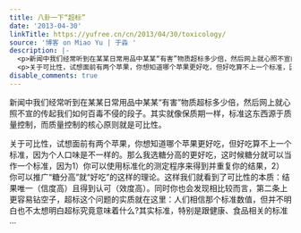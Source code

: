 ```yaml
---
title: 八卦一下“超标”
date: '2013-04-30'
linkTitle: https://yufree.cn/cn/2013/04/30/toxicology/
source: '博客 on Miao Yu | 于淼 '
description: |-
  <p>新闻中我们经常听到在某某日常用品中某某“有害”物质超标多少倍，然后网上就心照不宣的传起我们如何百毒不侵的段子。其实就像保质期一样，标准这东西源于质量控制，而质量控制的核心原则就是可比性。</p>
  <p>关于可比性，试想面前有两个苹果，你想知道哪个苹果更好吃，但好吃算不上一个标准，因为个人口味是不一样的。那么我选糖分高的更好吃，这时候糖分就可以当作一个标准，因为1）你可以使用标准化的测定程序来得到并重复你的结果，2）你可以推广“糖分高”就“好吃”的这样的理论。这样我们就看到了可比性的本质：结果唯一（信度高）且得到认可（效度高）。同时你也会发现相比较而言，第二条上更容易钻空子，超标这个问题的实质就在这里：人们相信那个标准数值，但并不明白也不太想明白超标究竟意味着什么?其实标准，特别是跟健康、食品相关的标准 ...
disable_comments: true
---
```

<p>新闻中我们经常听到在某某日常用品中某某“有害”物质超标多少倍，然后网上就心照不宣的传起我们如何百毒不侵的段子。其实就像保质期一样，标准这东西源于质量控制，而质量控制的核心原则就是可比性。</p>
<p>关于可比性，试想面前有两个苹果，你想知道哪个苹果更好吃，但好吃算不上一个标准，因为个人口味是不一样的。那么我选糖分高的更好吃，这时候糖分就可以当作一个标准，因为1）你可以使用标准化的测定程序来得到并重复你的结果，2）你可以推广“糖分高”就“好吃”的这样的理论。这样我们就看到了可比性的本质：结果唯一（信度高）且得到认可（效度高）。同时你也会发现相比较而言，第二条上更容易钻空子，超标这个问题的实质就在这里：人们相信那个标准数值，但并不明白也不太想明白超标究竟意味着什么?其实标准，特别是跟健康、食品相关的标准 ...